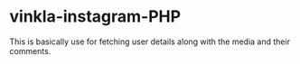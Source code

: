 # vinkla-instagram-PHP
This is basically use for fetching user details along with the media and their comments.
